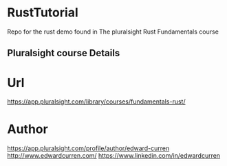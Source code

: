 # RustTutorial
Repo for the rust demo found in The pluralsight Rust Fundamentals course

## Pluralsight course Details
# Url
https://app.pluralsight.com/library/courses/fundamentals-rust/

# Author
https://app.pluralsight.com/profile/author/edward-curren
http://www.edwardcurren.com/
https://www.linkedin.com/in/edwardcurren
